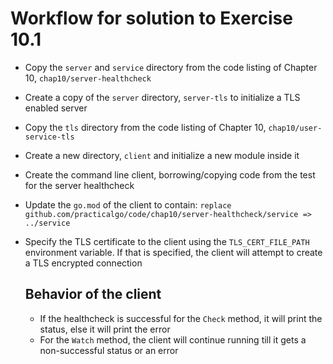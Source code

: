 # Workflow for solution to Exercise 10.1

- Copy the `server` and `service` directory from the code listing of Chapter 10, `chap10/server-healthcheck`
- Create a copy of the `server` directory, `server-tls` to initialize a TLS enabled server
- Copy the `tls` directory from the code listing of Chapter 10, `chap10/user-service-tls`

- Create a new directory, `client` and initialize a new module inside it
- Create the command line client, borrowing/copying code from the test for the server healthcheck
- Update the `go.mod` of the client  to contain: 
`replace github.com/practicalgo/code/chap10/server-healthcheck/service => ../service`

- Specify the TLS certificate to the client using the `TLS_CERT_FILE_PATH` environment variable. 
  If that is specified, the client will attempt to create a TLS encrypted connection

  ## Behavior of the client

  - If the healthcheck is successful for the `Check` method, it will print the status, else it will print the error
  - For the `Watch` method, the client will continue running till it gets a non-successful status or an error